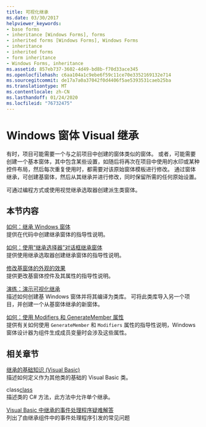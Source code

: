 ```yaml
---
title: 可视化继承
ms.date: 03/30/2017
helpviewer_keywords:
- base forms
- inheritance [Windows Forms], forms
- inherited forms [Windows Forms], Windows Forms
- inheritance
- inherited forms
- form inheritance
- Windows Forms, inheritance
ms.assetid: 857eb737-3602-4d49-bd8b-f70d33ace345
ms.openlocfilehash: c6aa104a1c9ebe6f59c11ce70e3352169132e714
ms.sourcegitcommit: de17a7a0a37042f0d4406f5ae5393531caeb25ba
ms.translationtype: MT
ms.contentlocale: zh-CN
ms.lasthandoff: 01/24/2020
ms.locfileid: "76732475"
---
```

# <a name="windows-forms-visual-inheritance"></a>Windows 窗体 Visual 继承
有时，项目可能需要一个与之前项目中创建的窗体类似的窗体。 或者，可能需要创建一个基本窗体，其中包含某些设置，如随后将再次在项目中使用的水印或某种控件布局，然后每次重复使用时，都需要对该原始窗体模板进行修改。 通过窗体继承，可创建基窗体，然后从其继承并进行修改，同时保留所需的任何原始设置。  
  
 可通过编程方式或使用视觉继承选取器创建派生类窗体。  
  
## <a name="in-this-section"></a>本节内容  
 [如何：继承 Windows 窗体](how-to-inherit-windows-forms.md)  
 提供在代码中创建继承窗体的指导性说明。  
  
 [如何：使用“继承选择器”对话框继承窗体](how-to-inherit-forms-using-the-inheritance-picker-dialog-box.md)  
 提供使用继承选取器创建继承窗体的指导性说明。  
  
 [修改基窗体的外观的效果](effects-of-modifying-base-form-appearance.md)  
 提供更改基窗体控件及其属性的指导性说明。  
  
 [演练：演示可视化继承](walkthrough-demonstrating-visual-inheritance.md)  
 描述如何创建基 Windows 窗体并将其编译为类库。 可将此类库导入另一个项目，并创建一个从基窗体继承的新窗体。  
  
 [如何：使用 Modifiers 和 GenerateMember 属性](how-to-use-the-modifiers-and-generatemember-properties.md)  
 提供有关如何使用 `GenerateMember` 和 `Modifiers` 属性的指导性说明，Windows 窗体设计器为组件生成成员变量时会涉及这些属性。  
  
## <a name="related-sections"></a>相关章节  
 [继承的基础知识 (Visual Basic)](../../../visual-basic/programming-guide/language-features/objects-and-classes/inheritance-basics.md)  
 描述如何定义作为其他类的基础的 Visual Basic 类。  
  
 class[class](../../../csharp/language-reference/keywords/class.md)  
 描述类的 C# 方法，此方法中允许单个继承。  
  
 [Visual Basic 中继承的事件处理程序疑难解答](../../../visual-basic/programming-guide/language-features/events/troubleshooting-inherited-event-handlers.md)  
 列出了由继承组件中的事件处理程序引发的常见问题
